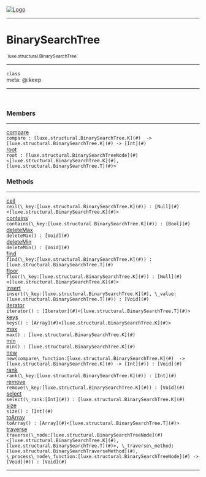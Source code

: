 
[![Logo](../../../images/logo.png)](../../../api/index.html)

---



<h1>BinarySearchTree</h1>
<small>`luxe.structural.BinarySearchTree`</small>



---

`class`
<span class="meta">
<br/>meta: @:keep
</span>


---


&nbsp;
&nbsp;






<h3>Members</h3> <hr/><span class="member apipage">
                <a name="compare"><a class="lift" href="#compare">compare</a></a><div class="clear"></div>
                <code class="signature apipage">compare : [luxe.structural.BinarySearchTree.K](#)&nbsp; -&gt; [luxe.structural.BinarySearchTree.K](#)&nbsp;-&gt; [Int](#)</code><br/></span>
            <span class="small_desc_flat"></span><span class="member apipage">
                <a name="root"><a class="lift" href="#root">root</a></a><div class="clear"></div>
                <code class="signature apipage">root : [luxe.structural.BinarySearchTreeNode](#)&lt;[luxe.structural.BinarySearchTree.K](#), [luxe.structural.BinarySearchTree.T](#)&gt;</code><br/></span>
            <span class="small_desc_flat"></span>





<h3>Methods</h3> <hr/><span class="method apipage">
            <a name="ceil"><a class="lift" href="#ceil">ceil</a></a><div class="clear"></div>
            <code class="signature apipage">ceil(\_key:[luxe.structural.BinarySearchTree.K](#)<span></span>) : [Null](#)&lt;[luxe.structural.BinarySearchTree.K](#)&gt;</code><br/><span class="small_desc_flat"></span>
        </span>
    <span class="method apipage">
            <a name="contains"><a class="lift" href="#contains">contains</a></a><div class="clear"></div>
            <code class="signature apipage">contains(\_key:[luxe.structural.BinarySearchTree.K](#)<span></span>) : [Bool](#)</code><br/><span class="small_desc_flat"></span>
        </span>
    <span class="method apipage">
            <a name="deleteMax"><a class="lift" href="#deleteMax">deleteMax</a></a><div class="clear"></div>
            <code class="signature apipage">deleteMax() : [Void](#)</code><br/><span class="small_desc_flat"></span>
        </span>
    <span class="method apipage">
            <a name="deleteMin"><a class="lift" href="#deleteMin">deleteMin</a></a><div class="clear"></div>
            <code class="signature apipage">deleteMin() : [Void](#)</code><br/><span class="small_desc_flat"></span>
        </span>
    <span class="method apipage">
            <a name="find"><a class="lift" href="#find">find</a></a><div class="clear"></div>
            <code class="signature apipage">find(\_key:[luxe.structural.BinarySearchTree.K](#)<span></span>) : [luxe.structural.BinarySearchTree.T](#)</code><br/><span class="small_desc_flat"></span>
        </span>
    <span class="method apipage">
            <a name="floor"><a class="lift" href="#floor">floor</a></a><div class="clear"></div>
            <code class="signature apipage">floor(\_key:[luxe.structural.BinarySearchTree.K](#)<span></span>) : [Null](#)&lt;[luxe.structural.BinarySearchTree.K](#)&gt;</code><br/><span class="small_desc_flat"></span>
        </span>
    <span class="method apipage">
            <a name="insert"><a class="lift" href="#insert">insert</a></a><div class="clear"></div>
            <code class="signature apipage">insert(\_key:[luxe.structural.BinarySearchTree.K](#)<span></span>, \_value:[luxe.structural.BinarySearchTree.T](#)<span></span>) : [Void](#)</code><br/><span class="small_desc_flat"></span>
        </span>
    <span class="method apipage">
            <a name="iterator"><a class="lift" href="#iterator">iterator</a></a><div class="clear"></div>
            <code class="signature apipage">iterator() : [Iterator](#)&lt;[luxe.structural.BinarySearchTree.T](#)&gt;</code><br/><span class="small_desc_flat"></span>
        </span>
    <span class="method apipage">
            <a name="keys"><a class="lift" href="#keys">keys</a></a><div class="clear"></div>
            <code class="signature apipage">keys() : [Array](#)&lt;[luxe.structural.BinarySearchTree.K](#)&gt;</code><br/><span class="small_desc_flat"></span>
        </span>
    <span class="method apipage">
            <a name="max"><a class="lift" href="#max">max</a></a><div class="clear"></div>
            <code class="signature apipage">max() : [luxe.structural.BinarySearchTree.K](#)</code><br/><span class="small_desc_flat"></span>
        </span>
    <span class="method apipage">
            <a name="min"><a class="lift" href="#min">min</a></a><div class="clear"></div>
            <code class="signature apipage">min() : [luxe.structural.BinarySearchTree.K](#)</code><br/><span class="small_desc_flat"></span>
        </span>
    <span class="method apipage">
            <a name="new"><a class="lift" href="#new">new</a></a><div class="clear"></div>
            <code class="signature apipage">new(compare\_function:[luxe.structural.BinarySearchTree.K](#)&nbsp; -&gt; [luxe.structural.BinarySearchTree.K](#)&nbsp;-&gt; [Int](#)<span></span>) : [Void](#)</code><br/><span class="small_desc_flat"></span>
        </span>
    <span class="method apipage">
            <a name="rank"><a class="lift" href="#rank">rank</a></a><div class="clear"></div>
            <code class="signature apipage">rank(\_key:[luxe.structural.BinarySearchTree.K](#)<span></span>) : [Int](#)</code><br/><span class="small_desc_flat"></span>
        </span>
    <span class="method apipage">
            <a name="remove"><a class="lift" href="#remove">remove</a></a><div class="clear"></div>
            <code class="signature apipage">remove(\_key:[luxe.structural.BinarySearchTree.K](#)<span></span>) : [Void](#)</code><br/><span class="small_desc_flat"></span>
        </span>
    <span class="method apipage">
            <a name="select"><a class="lift" href="#select">select</a></a><div class="clear"></div>
            <code class="signature apipage">select(\_rank:[Int](#)<span></span>) : [luxe.structural.BinarySearchTree.K](#)</code><br/><span class="small_desc_flat"></span>
        </span>
    <span class="method apipage">
            <a name="size"><a class="lift" href="#size">size</a></a><div class="clear"></div>
            <code class="signature apipage">size() : [Int](#)</code><br/><span class="small_desc_flat"></span>
        </span>
    <span class="method apipage">
            <a name="toArray"><a class="lift" href="#toArray">toArray</a></a><div class="clear"></div>
            <code class="signature apipage">toArray() : [Array](#)&lt;[luxe.structural.BinarySearchTree.T](#)&gt;</code><br/><span class="small_desc_flat"></span>
        </span>
    <span class="method apipage">
            <a name="traverse"><a class="lift" href="#traverse">traverse</a></a><div class="clear"></div>
            <code class="signature apipage">traverse(\_node:[luxe.structural.BinarySearchTreeNode](#)&lt;[luxe.structural.BinarySearchTree.K](#), [luxe.structural.BinarySearchTree.T](#)&gt;<span></span>, \_traverse\_method:[luxe.structural.BinarySearchTraverseMethod](#)<span></span>, \_process\_node\_function:[luxe.structural.BinarySearchTreeNode](#)&nbsp;-&gt; [Void](#)<span></span>) : [Void](#)</code><br/><span class="small_desc_flat"></span>
        </span>
    






---

&nbsp;
&nbsp;
&nbsp;
&nbsp;